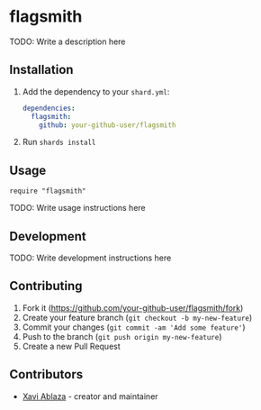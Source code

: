 # flagsmith

TODO: Write a description here

## Installation

1. Add the dependency to your `shard.yml`:

   ```yaml
   dependencies:
     flagsmith:
       github: your-github-user/flagsmith
   ```

2. Run `shards install`

## Usage

```crystal
require "flagsmith"
```

TODO: Write usage instructions here

## Development

TODO: Write development instructions here

## Contributing

1. Fork it (<https://github.com/your-github-user/flagsmith/fork>)
2. Create your feature branch (`git checkout -b my-new-feature`)
3. Commit your changes (`git commit -am 'Add some feature'`)
4. Push to the branch (`git push origin my-new-feature`)
5. Create a new Pull Request

## Contributors

- [Xavi Ablaza](https://github.com/your-github-user) - creator and maintainer

